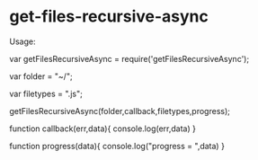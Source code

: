 # get-files-recursive-async


Usage:

var getFilesRecursiveAsync = require('getFilesRecursiveAsync');

var folder = "~/";

var filetypes = ".js";

getFilesRecursiveAsync(folder,callback,filetypes,progress);

function callback(err,data){
  console.log(err,data)
}

function progress(data){
  console.log("progress = ",data)
}
